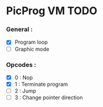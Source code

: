 # PicProg VM TODO

### General :

- [x] Program loop
- [ ] Graphic mode

### Opcodes :

- [x] 0 : Nop
- [x] 1 : Terminate program
- [ ] 2 : Jump
- [ ] 3 : Change pointer direction